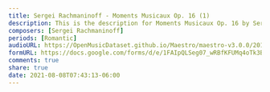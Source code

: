 ```yaml
---
title: Sergei Rachmaninoff - Moments Musicaux Op. 16 (1)
description: This is the description for Moments Musicaux Op. 16 by Sergei Rachmaninoff
composers: [Sergei Rachmaninoff]
periods: [Romantic]
audioURL: https://OpenMusicDataset.github.io/Maestro/maestro-v3.0.0/2011/MIDI-Unprocessed_17_R3_2011_MID--AUDIO_R3-D6_03_Track03_wav.midi
formURL: https://docs.google.com/forms/d/e/1FAIpQLSeg07_wRBfKFUMq4oTk3BgXh-ykt8vPfe94oDrJVbbD7kik1g/viewform
comments: true
share: true
date: 2021-08-08T07:43:13-06:00
---
```

